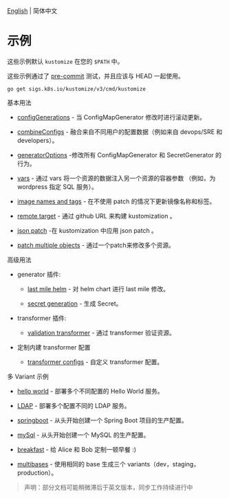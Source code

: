 [English](../README.md) | 简体中文

# 示例

这些示例默认 `kustomize` 在您的 `$PATH` 中。

这些示例通过了 [pre-commit](../../travis/pre-commit.sh) 测试，并且应该与 HEAD 一起使用。

```
go get sigs.k8s.io/kustomize/v3/cmd/kustomize
```

基本用法

  * [configGenerations](configGeneration.md) - 当 ConfigMapGenerator 修改时进行滚动更新。

  * [combineConfigs](combineConfigs.md) - 融合来自不同用户的配置数据（例如来自 devops/SRE 和 developers）。

  * [generatorOptions](generatorOptions.md) -修改所有 ConfigMapGenerator 和 SecretGenerator 的行为。

  * [vars](vars.md) - 通过 vars 将一个资源的数据注入另一个资源的容器参数 （例如，为 wordpress 指定 SQL 服务）。

  * [image names and tags](image.md) - 在不使用 patch 的情况下更新镜像名称和标签。

  * [remote target](remoteBuild.md) - 通过 github URL 来构建 kustomization 。

  * [json patch](jsonpatch.md) -在 kustomization 中应用 json patch 。

  * [patch multiple objects](patchMultipleObjects.md) - 通过一个patch来修改多个资源。

高级用法

  - generator 插件:

    * [last mile helm](chart.md) - 对 helm chart 进行 last mile 修改。

    * [secret generation](secretGeneratorPlugin.md) - 生成 Secret。

  - transformer 插件:

    * [validation transformer](validationTransformer.md) - 通过 transformer 验证资源。

  - 定制内建 transformer 配置

    * [transformer configs](transformerconfigs.md) - 自定义 transformer 配置。

多 Variant 示例

 * [hello world](helloWorld.md) - 部署多个不同配置的 Hello World 服务。

 * [LDAP](ldap.md) - 部署多个配置不同的 LDAP 服务。

 * [springboot](springboot.md) - 从头开始创建一个 Spring Boot 项目的生产配置。

 * [mySql](mysql.md) - 从头开始创建一个 MySQL 的生产配置。

 * [breakfast](breakfast.md) - 给 Alice 和 Bob 定制一顿早餐 :)

 * [multibases](multibases.md) - 使用相同的 base 生成三个 variants（dev，staging，production）。

>声明：部分文档可能稍微滞后于英文版本，同步工作持续进行中